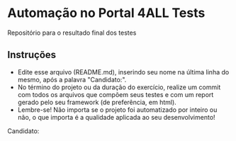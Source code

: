# Automação no Portal 4ALL Tests
Repositório para o resultado final dos testes

## Instruções
- Edite esse arquivo (README.md), inserindo seu nome na última linha do mesmo, após a palavra "Candidato:".
- No término do projeto ou da duração do exercício, realize um commit com todos os arquivos que compõem seus testes e com um report gerado pelo seu framework (de preferência, em html).
- Lembre-se! Não importa se o projeto foi automatizado por inteiro ou não, o que importa é a qualidade aplicada ao seu desenvolvimento!



Candidato:
